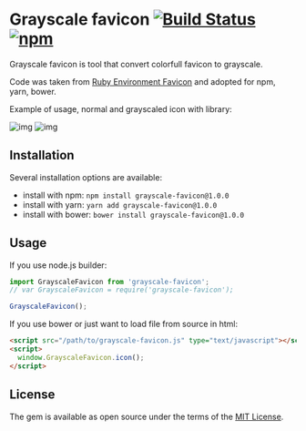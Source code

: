# Grayscale favicon [![Build Status](https://travis-ci.org/khusnetdinov/grayscale-favicon.svg?branch=master)](https://travis-ci.org/khusnetdinov/grayscale-favicon) [![npm](https://img.shields.io/npm/v/npm.svg)]()
Grayscale favicon is tool that convert colorfull favicon to grayscale.

Code was taken from [Ruby Environment Favicon](https://github.com/accessd/rails-env-favicon) and adopted for npm, yarn, bower.

Example of usage, normal and grayscaled icon with library:

![img](http://res.cloudinary.com/dtoqqxqjv/image/upload/v1492368573/github/normal.icon.png)
![img](http://res.cloudinary.com/dtoqqxqjv/image/upload/v1492368573/github/grayscale.icon.png)

## Installation
Several installation options are available:
  - install with npm: `npm install grayscale-favicon@1.0.0`
  - install with yarn: `yarn add grayscale-favicon@1.0.0`
  - install with bower: `bower install grayscale-favicon@1.0.0`

## Usage
If you use node.js builder:
```javascript
import GrayscaleFavicon from 'grayscale-favicon';
// var GrayscaleFavicon = require('grayscale-favicon');

GrayscaleFavicon();
```

If you use bower or just want to load file from source in html:
```html
<script src="/path/to/grayscale-favicon.js" type="text/javascript"></script>
<script>
  window.GrayscaleFavicon.icon();
</script>
```
 
## License

The gem is available as open source under the terms of the [MIT
License](http://opensource.org/licenses/MIT).

